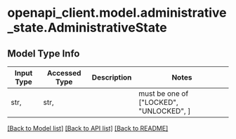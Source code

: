 # openapi_client.model.administrative_state.AdministrativeState

## Model Type Info
Input Type | Accessed Type | Description | Notes
------------ | ------------- | ------------- | -------------
str,  | str,  |  | must be one of ["LOCKED", "UNLOCKED", ] 

[[Back to Model list]](../../README.md#documentation-for-models) [[Back to API list]](../../README.md#documentation-for-api-endpoints) [[Back to README]](../../README.md)

